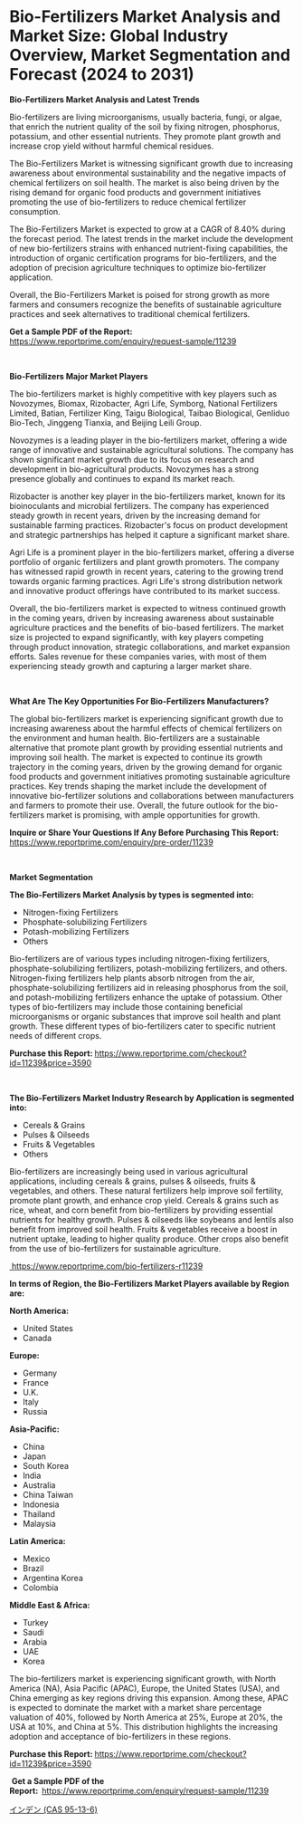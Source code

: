 <p><h1>Bio-Fertilizers Market Analysis and Market Size: Global Industry Overview, Market Segmentation and Forecast (2024 to 2031)</h1></p><p><strong>Bio-Fertilizers Market Analysis and Latest Trends</strong></p>
<p><p>Bio-fertilizers are living microorganisms, usually bacteria, fungi, or algae, that enrich the nutrient quality of the soil by fixing nitrogen, phosphorus, potassium, and other essential nutrients. They promote plant growth and increase crop yield without harmful chemical residues.</p><p>The Bio-Fertilizers Market is witnessing significant growth due to increasing awareness about environmental sustainability and the negative impacts of chemical fertilizers on soil health. The market is also being driven by the rising demand for organic food products and government initiatives promoting the use of bio-fertilizers to reduce chemical fertilizer consumption.</p><p>The Bio-Fertilizers Market is expected to grow at a CAGR of 8.40% during the forecast period. The latest trends in the market include the development of new bio-fertilizers strains with enhanced nutrient-fixing capabilities, the introduction of organic certification programs for bio-fertilizers, and the adoption of precision agriculture techniques to optimize bio-fertilizer application.</p><p>Overall, the Bio-Fertilizers Market is poised for strong growth as more farmers and consumers recognize the benefits of sustainable agriculture practices and seek alternatives to traditional chemical fertilizers.</p></p>
<p><strong>Get a Sample PDF of the Report:&nbsp;</strong> <a href="https://www.reportprime.com/enquiry/request-sample/11239">https://www.reportprime.com/enquiry/request-sample/11239</a></p>
<p>&nbsp;</p>
<p><strong>Bio-Fertilizers Major Market Players</strong></p>
<p><p>The bio-fertilizers market is highly competitive with key players such as Novozymes, Biomax, Rizobacter, Agri Life, Symborg, National Fertilizers Limited, Batian, Fertilizer King, Taigu Biological, Taibao Biological, Genliduo Bio-Tech, Jinggeng Tianxia, and Beijing Leili Group.</p><p>Novozymes is a leading player in the bio-fertilizers market, offering a wide range of innovative and sustainable agricultural solutions. The company has shown significant market growth due to its focus on research and development in bio-agricultural products. Novozymes has a strong presence globally and continues to expand its market reach.</p><p>Rizobacter is another key player in the bio-fertilizers market, known for its bioinoculants and microbial fertilizers. The company has experienced steady growth in recent years, driven by the increasing demand for sustainable farming practices. Rizobacter's focus on product development and strategic partnerships has helped it capture a significant market share.</p><p>Agri Life is a prominent player in the bio-fertilizers market, offering a diverse portfolio of organic fertilizers and plant growth promoters. The company has witnessed rapid growth in recent years, catering to the growing trend towards organic farming practices. Agri Life's strong distribution network and innovative product offerings have contributed to its market success.</p><p>Overall, the bio-fertilizers market is expected to witness continued growth in the coming years, driven by increasing awareness about sustainable agriculture practices and the benefits of bio-based fertilizers. The market size is projected to expand significantly, with key players competing through product innovation, strategic collaborations, and market expansion efforts. Sales revenue for these companies varies, with most of them experiencing steady growth and capturing a larger market share.</p></p>
<p>&nbsp;</p>
<p><strong>What Are The Key Opportunities For Bio-Fertilizers Manufacturers?</strong></p>
<p><p>The global bio-fertilizers market is experiencing significant growth due to increasing awareness about the harmful effects of chemical fertilizers on the environment and human health. Bio-fertilizers are a sustainable alternative that promote plant growth by providing essential nutrients and improving soil health. The market is expected to continue its growth trajectory in the coming years, driven by the growing demand for organic food products and government initiatives promoting sustainable agriculture practices. Key trends shaping the market include the development of innovative bio-fertilizer solutions and collaborations between manufacturers and farmers to promote their use. Overall, the future outlook for the bio-fertilizers market is promising, with ample opportunities for growth.</p></p>
<p><strong>Inquire or Share Your Questions If Any Before Purchasing This Report:</strong> <a href="https://www.reportprime.com/enquiry/pre-order/11239">https://www.reportprime.com/enquiry/pre-order/11239</a></p>
<p>&nbsp;</p>
<p><strong>Market Segmentation</strong></p>
<p><strong>The Bio-Fertilizers Market Analysis by types is segmented into:</strong></p>
<p><ul><li>Nitrogen-fixing Fertilizers</li><li>Phosphate-solubilizing Fertilizers</li><li>Potash-mobilizing Fertilizers</li><li>Others</li></ul></p>
<p><p>Bio-fertilizers are of various types including nitrogen-fixing fertilizers, phosphate-solubilizing fertilizers, potash-mobilizing fertilizers, and others. Nitrogen-fixing fertilizers help plants absorb nitrogen from the air, phosphate-solubilizing fertilizers aid in releasing phosphorus from the soil, and potash-mobilizing fertilizers enhance the uptake of potassium. Other types of bio-fertilizers may include those containing beneficial microorganisms or organic substances that improve soil health and plant growth. These different types of bio-fertilizers cater to specific nutrient needs of different crops.</p></p>
<p><strong>Purchase this Report:&nbsp;</strong><a href="https://www.reportprime.com/checkout?id=11239&price=3590">https://www.reportprime.com/checkout?id=11239&price=3590</a></p>
<p>&nbsp;</p>
<p><strong>The Bio-Fertilizers Market Industry Research by Application is segmented into:</strong></p>
<p><ul><li>Cereals & Grains</li><li>Pulses & Oilseeds</li><li>Fruits & Vegetables</li><li>Others</li></ul></p>
<p><p>Bio-fertilizers are increasingly being used in various agricultural applications, including cereals & grains, pulses & oilseeds, fruits & vegetables, and others. These natural fertilizers help improve soil fertility, promote plant growth, and enhance crop yield. Cereals & grains such as rice, wheat, and corn benefit from bio-fertilizers by providing essential nutrients for healthy growth. Pulses & oilseeds like soybeans and lentils also benefit from improved soil health. Fruits & vegetables receive a boost in nutrient uptake, leading to higher quality produce. Other crops also benefit from the use of bio-fertilizers for sustainable agriculture.</p></p>
<p><a href="https://www.reportprime.com/bio-fertilizers-r11239">&nbsp;https://www.reportprime.com/bio-fertilizers-r11239</a></p>
<p><strong>In terms of Region, the Bio-Fertilizers Market Players available by Region are:</strong></p>
<p>
    <p> <strong> North America: </strong>
        <ul>
            <li>United States</li>
            <li>Canada</li>
        </ul>
        </p> 
    <p> <strong> Europe: </strong>
        <ul>
            <li>Germany</li>
            <li>France</li>
            <li>U.K.</li>
            <li>Italy</li>
            <li>Russia</li>
        </ul>
        </p> 
    <p> <strong> Asia-Pacific: </strong>
        <ul>
            <li>China</li>
            <li>Japan</li>
            <li>South Korea</li>
            <li>India</li>
            <li>Australia</li>
            <li>China Taiwan</li>
            <li>Indonesia</li>
            <li>Thailand</li>
            <li>Malaysia</li>
        </ul>
        </p> 
    <p> <strong> Latin America: </strong>
        <ul>
            <li>Mexico</li>
            <li>Brazil</li>
            <li>Argentina Korea</li>
            <li>Colombia</li>
        </ul>
        </p> 
    <p> <strong> Middle East & Africa: </strong>
        <ul>
            <li>Turkey</li>
            <li>Saudi</li>
            <li>Arabia</li>
            <li>UAE</li>
            <li>Korea</li>
        </ul>
    </p>
    </p>
<p><p>The bio-fertilizers market is experiencing significant growth, with North America (NA), Asia Pacific (APAC), Europe, the United States (USA), and China emerging as key regions driving this expansion. Among these, APAC is expected to dominate the market with a market share percentage valuation of 40%, followed by North America at 25%, Europe at 20%, the USA at 10%, and China at 5%. This distribution highlights the increasing adoption and acceptance of bio-fertilizers in these regions.</p></p>
<p><strong>Purchase this Report: </strong><a href="https://www.reportprime.com/checkout?id=11239&price=3590">https://www.reportprime.com/checkout?id=11239&price=3590</a></p>
<p>&nbsp;<strong>Get a Sample PDF of the Report:&nbsp;&nbsp;</strong><a href="https://www.reportprime.com/enquiry/request-sample/11239">https://www.reportprime.com/enquiry/request-sample/11239</a></p>
<p><strong></strong></p>
<p><p><a href="https://github.com/JessKilback/Market-Research-Report-List-1/blob/main/4805688122300.md">インデン (CAS 95-13-6)</a></p></p>